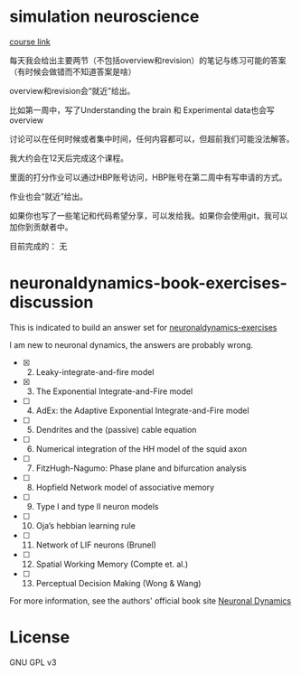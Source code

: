 # simulation neuroscience

[course link](https://www.edx.org/course/simulation-neuroscience-epflx-simneurox)

每天我会给出主要两节（不包括overview和revision）的笔记与练习可能的答案（有时候会做错而不知道答案是啥）

overview和revision会“就近”给出。

比如第一周中，写了Understanding the brain 和 Experimental data也会写overview

讨论可以在任何时候或者集中时间，任何内容都可以，但超前我们可能没法解答。

我大约会在12天后完成这个课程。

里面的打分作业可以通过HBP账号访问，HBP账号在第二周中有写申请的方式。

作业也会“就近”给出。

如果你也写了一些笔记和代码希望分享，可以发给我。如果你会使用git，我可以加你到贡献者中。

目前完成的：
无

# neuronaldynamics-book-exercises-discussion

This is indicated to build an answer set for [neuronaldynamics-exercises](https://github.com/EPFL-LCN/neuronaldynamics-exercises)

I am new to neuronal dynamics, the answers are probably wrong.

- [x] 2. Leaky-integrate-and-fire model
- [x] 3. The Exponential Integrate-and-Fire model
- [ ] 4. AdEx: the Adaptive Exponential Integrate-and-Fire model
- [ ] 5. Dendrites and the (passive) cable equation
- [ ] 6. Numerical integration of the HH model of the squid axon
- [ ] 7. FitzHugh-Nagumo: Phase plane and bifurcation analysis
- [ ] 8. Hopfield Network model of associative memory
- [ ] 9. Type I and type II neuron models
- [ ] 10. Oja’s hebbian learning rule
- [ ] 11. Network of LIF neurons (Brunel)
- [ ] 12. Spatial Working Memory (Compte et. al.)
- [ ] 13. Perceptual Decision Making (Wong & Wang)

For more information, see the authors' official book site [Neuronal Dynamics](https://neuronaldynamics.epfl.ch/)

# License
GNU GPL v3
